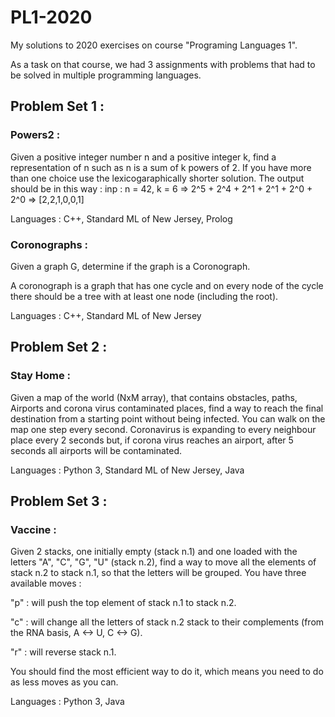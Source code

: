 # PL1-2020
My solutions to 2020 exercises on course "Programing Languages 1".

As a task on that course, we had 3 assignments with problems that had to be solved in multiple programming languages.

## Problem Set 1 :

### Powers2 :

Given a positive integer number n and a positive integer k, find a representation of n such as n is a sum of k powers of 2. If you have more than one choice use the lexicogaraphically shorter solution.
The output should be in this way :
inp : n = 42, k = 6 => 2^5 + 2^4 + 2^1 + 2^1 + 2^0 + 2^0 => [2,2,1,0,0,1]

Languages : C++, Standard ML of New Jersey, Prolog

### Coronographs :

Given a graph G, determine if the graph is a Coronograph.

A coronograph is a graph that has one cycle and on every node of the cycle there should be a tree with at least one node (including the root).

Languages : C++, Standard ML of New Jersey

## Problem Set 2 :

### Stay Home :

Given a map of the world (NxM array), that contains obstacles, paths, Airports and corona virus contaminated places, find a way to reach the final destination from a starting point without being infected. You can walk on the map one step every second. Coronavirus is expanding to every neighbour place every 2 seconds but, if corona virus reaches an airport, after 5 seconds all airports will be contaminated. 

Languages : Python 3, Standard ML of New Jersey, Java

## Problem Set 3 :

### Vaccine :

Given 2 stacks, one initially empty (stack n.1) and one loaded with the letters "A", "C", "G", "U" (stack n.2), find a way to move all the elements of stack n.2 to stack n.1, so that the letters will be grouped. You have three available moves :

"p" : will push the top element of stack n.1 to stack n.2.

"c" : will change all the letters of stack n.2 stack to their complements (from the RNA basis, A <-> U, C <-> G).

"r" : will reverse stack n.1.

You should find the most efficient way to do it, which means you need to do as less moves as you can. 

Languages : Python 3, Java
